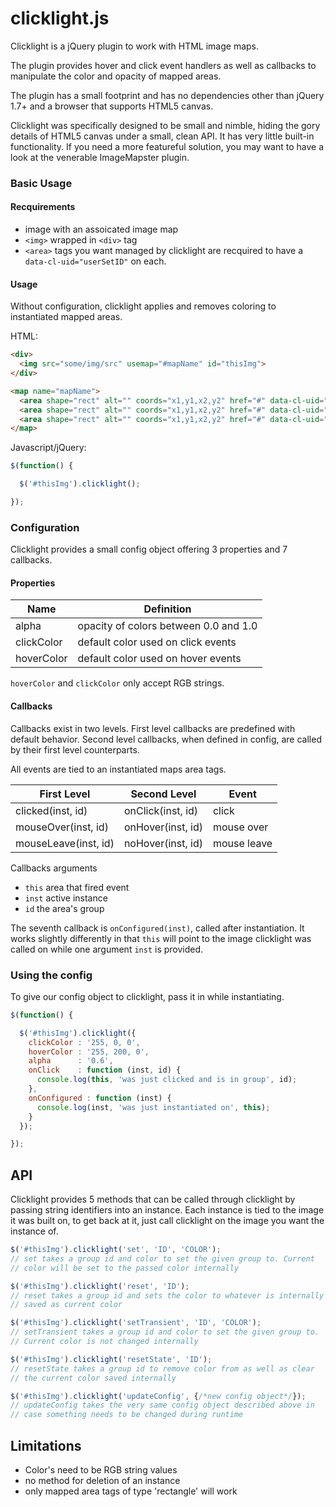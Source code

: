 # clicklight.js

Clicklight is a jQuery plugin to work with HTML image maps.

The plugin provides hover and click event handlers as well as
callbacks to manipulate the color and opacity of mapped areas.

The plugin has a small footprint and has no dependencies other than
jQuery 1.7+ and a browser that supports HTML5 canvas.

Clicklight was specifically designed to be small and nimble, hiding
the gory details of HTML5 canvas under a small, clean API. It has very
little built-in functionality. If you need a more featureful solution,
you may want to have a look at the venerable ImageMapster plugin.

### Basic Usage

#### Recquirements

* image with an assoicated image map
* `<img>` wrapped in `<div>` tag
* `<area>` tags you want managed by clicklight are recquired to have a
  `data-cl-uid="userSetID"` on each.
#### Usage

Without configuration, clicklight applies and removes coloring to
instantiated mapped areas.

HTML:
```html
<div>
  <img src="some/img/src" usemap="#mapName" id="thisImg">
</div>

<map name="mapName">
  <area shape="rect" alt="" coords="x1,y1,x2,y2" href="#" data-cl-uid="1" title="example">
  <area shape="rect" alt="" coords="x1,y1,x2,y2" href="#" data-cl-uid="2" title="example">
  <area shape="rect" alt="" coords="x1,y1,x2,y2" href="#" data-cl-uid="2" title="example">
</map>
```
Javascript/jQuery:
```javascript
$(function() {

  $('#thisImg').clicklight();

});
```

### Configuration

Clicklight provides a small config object offering 3 properties
and 7 callbacks.

#### Properties
| Name      | Definition                            |
|-----------|---------------------------------------|
| alpha     | opacity of colors between 0.0 and 1.0 |
| clickColor| default color used on click events    |
| hoverColor| default color used on hover events    |

`hoverColor` and `clickColor` only accept RGB strings.

#### Callbacks

Callbacks exist in two levels. First level callbacks are predefined
with default behavior. Second level callbacks, when defined in config,
are called by their first level counterparts. 

All events are tied to an instantiated maps area tags.

| First Level          | Second Level         |Event        |
|----------------------|----------------------|-------------|
| clicked(inst, id)    | onClick(inst, id)    | click       |
| mouseOver(inst, id)  | onHover(inst, id)    | mouse over  |
| mouseLeave(inst, id) | noHover(inst, id)    | mouse leave |

Callbacks arguments
* `this` area that fired event
* `inst` active instance
* `id` the area's group

The seventh callback is `onConfigured(inst)`, called after instantiation.
It works slightly differently in that `this` will point to the image clicklight
was called on while one argument `inst` is provided.

### Using the config

To give our config object to clicklight, pass it in while
instantiating.

```javascript
$(function() {

  $('#thisImg').clicklight({
    clickColor : '255, 0, 0',
    hoverColor : '255, 200, 0',
    alpha      : '0.6',
    onClick    : function (inst, id) {
      console.log(this, 'was just clicked and is in group', id);
    },
    onConfigured : function (inst) {
      console.log(inst, 'was just instantiated on', this);
    }
  });

});
```

## API

Clicklight provides 5 methods that can be called through clicklight by
passing string identifiers into an instance.  Each instance is tied to
the image it was built on, to get back at it, just call clicklight on
the image you want the instance of.

```javascript
$('#thisImg').clicklight('set', 'ID', 'COLOR');
// set takes a group id and color to set the given group to. Current
// color will be set to the passed color internally

$('#thisImg').clicklight('reset', 'ID');
// reset takes a group id and sets the color to whatever is internally
// saved as current color

$('#thisImg').clicklight('setTransient', 'ID', 'COLOR');
// setTransient takes a group id and color to set the given group to.
// Current color is not changed internally

$('#thisImg').clicklight('resetState', 'ID');
// resetState takes a group id to remove color from as well as clear
// the current color saved internally

$('#thisImg').clicklight('updateConfig', {/*new config object*/});
// updateConfig takes the very same config object described above in
// case something needs to be changed during runtime
```

## Limitations

* Color's need to be RGB string values
* no method for deletion of an instance
* only mapped area tags of type 'rectangle' will work
